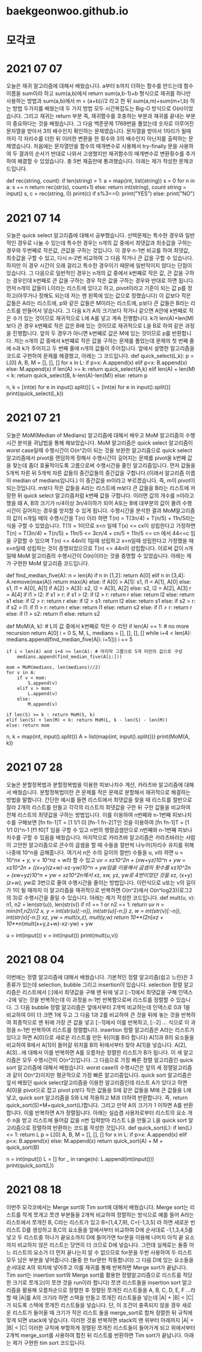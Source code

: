 # baekgeonwoo.github.io
# 모각코
# 2021 07 07

오늘은 재귀 알고리즘에 대해서 배웠습니다. a부터 b까지 더하는 함수를 만드는데 함수 이름을 sum이라 하고 sum(a,b)에서 return sum(a,b-1)+b 형식으로 재귀를 하나만 사용하는 방법과
sum(a,b)에서 m = (a+b)//2 라고 한 뒤 sum(a,m)+sum(m+!,b) 하는 방법 두가지를 배웠는데 두 가지 방법 모두 시간복잡도는 Big-O 방식으로 O(n)이었습니다.
그리고 재귀는 return 부분 즉, 재귀함수를 호충하는 부분과 재귀를 끝내는 부분이 중요하다는 것을 배웠습니다.
그 다음 백준문제 1769번을 풀었는데 숫자로 이루어진 문자열을 받아서 3의 배수인지 확인하는 문제였습니다. 문자열을 받아서 1자리가 될때까지 각 자리수를 더한 뒤
이러한 변환을 한 횟수와 3의 배수인지 아닌지를 출력하는 문제였습니다. 처음에는 문자열만을 함수의 매개변수로 사용해서 try-finally 문을 사용하여 두 결과의 순서가 반대로 나와서 고생했지만
재귀함수의 매개변수로 변환횟수를 추가하여 해결할 수 있었습니다. 총 5번 재출만에 통과했습니다. 아래는 제가 작성한 문제코드입니다.

def rec(string, count):
    if len(string) > 1:
        a = map(int, list(string))
        s = 0
        for n in a:
            s += n
        return rec(str(s), count+1)
    else:
        return int(string), count
string = input()
s, c = rec(string, 0)
print(c)
if s%3==0:
    print("YES")
else:
    print("NO")

# 2021 07 14

오늘은 quick select 알고리즘에 대해서 공부했습니다. 선택문제는 특수한 경우와 일반적인 경우로 나눌 수 있는데 특수한 경우는 n개의 값 중에서 최댓값과 최솟값을 구하는 경우와 두번째로 작은값, 큰값을 구하는 것입니다. 이 경우 n-1번 비교를 하여 최댓값, 최솟값을 구할 수 있고, 다시 n-2번 비교하여 그 다음 작거나 큰 값을 구할 수 있습니다. 하지만 이 경우 시간이 오래 걸리고 특수한 경우이기 때문에 일반적이지 않다는 단점이 있습니다. 그 다음으로 일반적인 경우는 n개의 값 중에서 k번째로 작은 값, 큰 값을 구하는 경우인데 k번째로 큰 값을 구하는 경우 작은 값을 구하는 경우와 반대로 하면 됩니다. 먼저 n개의 값들이 L이라는 리스트에 있다고 하고, pivot이라고 기준이 되는 값 p를 정하고(아무거나 정해도 되는데 저는 맨 왼쪽에 있는 값으로 정했습니다) 이 값보다 작은 값들은 A라는 리스트에, p와 같은 값들은 M이라는 리스트에, p보다 큰 값들은 B라는 리스트를 만들어서 넣습니다. 그 다음 k가 A의 크기보다 작거나 같으면 A안에 k번째로 작은 수가 있는 것이므로 재귀적으로 L에 A를 넣고 계속 진행합니다. k가 len(A)+len(M)보다 큰 경우 k번째로 작은 값은 B에 있는 것이므로 재귀적으로 L을 B로 하여 같은 과정을 진행합니다. 앞의 두 경우가 아니면 k번쨰로 값은 M에 있는 것이므로 p를 반환합니다.
저는 n개의 값 중에서 k번쨰로 작은 값을 구하는 문제를 풀었는데 문제의 첫 번째 줄에 n과 k가 주어지고 두 번째 줄에 n개의 값들이 주어집니다. 앞에서 설명한 알고리즘을 코드로 구현하여 문제를 해결했고, 아래는 그 코드입니다.
def quick_select(L,k):
	p = L[0]
	A, B, M = [], [], []
	for x in L:
		if p>x: A.append(x)
		elif p<x: B.append(x)
		else: M.append(x)
	if len(A) >= k: return quick_select(A,k)
	elif len(A) + len(M) < k: return quick_select(B, k-len(A)-len(M))
	else: return p

n, k = [int(e) for e in input().split()]
L = [int(e) for e in input().split()]
print(quick_select(L,k))

# 2021 07 21

오늘은 MoM(Median of Medians) 알고리즘에 대해서 배우고 MoM 알고리즘의 수행시간 분석을 귀납법을 통해 해보았습니다. MoM 알고리즘은 quick select 알고리즘이 worst case일때 수행시간이 O(n^2)이 되는 것을 보완한 알고리즘으로 quick select 알고리즘에서 pivot을 랜덤하게 정해서 수행시간이 길어지는 문제를 pivot을 k번째 값을 찾는데 좀더 효율적이도록 고름으로써 수행시간을 줄인 알고리즘입니다. 먼저 값들을 5개씩 자른 뒤 5개씩 자른 값들의 중간값들의 중간값을 구합니다.(이래서 알고리즘 이름이 median of medians입니다.) 이 중간값을 m이라고 부르겠습니다. 즉, m이 pivot이 되는것입니다. m보다 작은 값들을 A라는 리스트에 m보다 큰 값들을 B라는 리스트에 저장한 뒤 quick select 알고리즘처럼 k번째 값을 구합니다. 이러면 값의 개수를 n이라고 했을 떄 A, B의 크기가 n/4이상 3n/4이하가 되어 A또는 B에 대부분의 값이 몰려 수행시간이 길어지는 경우를 방지할 수 있게 됩니다. 수행시간을 분석한 결과 MoM알고리즘의 값이 n개일 때의 수행시간을 T(n) 이라 하면 T(n) = T(3n/4) + T(n/5) + 11n/5라는 식을 구할 수 있었습니다. T(1) = 1이므로 x<n 일때 T(x) <= cx이 성립한다고 가정하면 T(n) = T(3n/4) + T(n/5) + 11n/5 <= 3cn/4 + cn/5 + 11n/5 <= cn 에서 44<=c 임을 구핤할 수 있으며 T(n) <= 44n이 1일때 성립하고 x<n일때 성립한다고 가정했을 때 x=n일때 성립하는 것이 증명되었으므로 T(n) <= 44n이 성립합니다. 이로써 값이 n개일때 MoM 알고리즘의 수행시간이 O(n)이라는 것을 증명할 수 있었습니다. 아래는 제가 구현한 MoM 알고리즘 코드입니다.

def find_median_five(A):
	n = len(A)
	if n in [1,2]:
		return A[0]
	elif n in [3,4]:
		A.remove(max(A))
		return max(A)
	else:
		if A[0] > A[1]:
			s1, l1 = A[1], A[0]
		else:
			s1, l1 = A[0], A[1]
		if A[2] > A[3]:
			s2, l2 = A[3], A[2]
		else:
			s2, l2 = A[2], A[3]
		r = A[4]
		if l1 > l2:
			if s1 > r:
				if s1 > l2:
					if l2 > r:
						return r
					else:
						return l2
				else:
					return s1
			else:
				if l2 > r:
					return r
				else:
					if l2 > s1:
						return l2
					else:
						return s1
		else:
			if s2 > r:
				if s2 > l1:
					if l1 > r:
						return r
					else:
						return l1
				else:
					return s2
			else:
				if l1 > r:
					return r
				else:
					if l1 > s2:
						return l1
					else:
						return s2
	
def MoM(A, k): # L의 값 중에서 k번째로 작은 수 리턴
	if len(A) == 1: # no more recursion
		return A[0]
	i = 0
	S, M, L, medians = [], [], [], []
	while i+4 < len(A):
		medians.append(find_median_five(A[i: i+5]))
		i += 5
		
	if i < len(A) and i+4 >= len(A): # 마지막 그룹으로 5개 미만의 값으로 구성
		medians.append(find_median_five(A[i:]))
	
	mom = MoM(medians, len(medians)//2)
	for v in A:
		if v < mom:
			S.append(v)
		elif v > mom:
			L.append(v)
		else:
			M.append(v)

	if len(S) >= k : return MoM(S, k)
	elif len(S) + len(M) < k: return MoM(L, k - len(S) - len(M))
	else: return mom

n, k = map(int, input().split())
A = list(map(int, input().split()))
print(MoM(A, k))

# 2021 07 28

오늘은 분할정복법과 분할정복법을 이용한 피보나치수 계산, 카라츠바 알고리즘에 대해서 배웠습니다. 분할정복법이란 큰 문제를 작은 문제로 분할해서 재귀적으로 해결하는 방법을 말합니다. 간단한 예시를 들면 리스트에서 최댓값을 찾을 때 리스트를 절반으로 잘라 2개의 리스트를 만들고 각각의 리스트의 최댓값을 구한 뒤 구한 값들을 비교하여 전체 리스트의 최댓값을 구하는 방법입니다. 이를 이용하여 n번째와 n-1번째 피보나치수를 구해보면 [fn fn-1]T = [1 1/1 0] [fn-1 fn-2]T인 것을 이용하여 [fn fn-1]T = [1 1/1 0]^n-1 [f1 f0]T 임을 구할 수 있고 n번의 행렬곱셈만으로 n번째와 n-1번째 피보나치수를 구할 수 있음을 배웠습니다. 마지막으로 카라츠바 알고리즘은 카라츠바라는 사람이 고안한 알고리즘으로 큰수의 곱셈을 할 때 수들을 절반씩 나누어(자리수 유지를 위해 나중에 10^n을 곱해줍니다. 여기서 n은 수의 길이의 절반) 수들을 u, v라 하면 u = 10^n*x + y, v = 10^n*z + w라 할 수 있고 u*v = x*z*10^2n + (x*w+y*z)*10^n + y*w = x*z*10^2n + ((x+y)(z+w)-x*z-y*w)*10^n + y*w임을 이용해서 곱셈의 쵯수를 x*z*10^2n + (x*w+y*z)*10^n + y*w = x*z*10^2n에서 x*z, x*w, y*z, y*w로 4번이었던 것을 x*z, (x+y)*(z+w), y*w로 3번으로 줄여 수행시간을 줄이는 방법입니다. 이런식으로 u또는 v의 길이가 1이 될 때까지 이 알고리즘을 재귀적으로 반복하면 O(n^2)에서 O(n^log23)(로그2의 3)로 수행시간을 줄일 수 있습니다.
아래는 제가 작성한 코드입니다.
def mult(u, v):
	n1, n2 = len(str(u)), len(str(v))
	if n1 == 1 or n2 == 1:
		return u*v
	n = min(n1,n2)//2
	x, y = int(str(u)[:-n]), int(str(u)[-n:])
	z, w = int(str(v)[:-n]), int(str(v)[-n:])
	xz, yw = mult(x,z), mult(y,w)
	return 10**(2*n)*xz + 10**n*(mult(x+y,z+w)-xz-yw) + yw
	
u = int(input())
v = int(input())
print(mult(u,v))

# 2021 08 04
이번에는 정렬 알고리즘에 대해서 배웠습니다. 기본적인 정렬 알고리즘(쉽고 느린)은 3종류가 있는데 selection, bubble 그리고 insertion이 있습니다. selection 정렬 알고리즘은 리스트에서 [:]에서 최댓값을 구해 맨 뒤에 넣고 [:-1]에서 최댓값을 구해 인덱스 -2에 넣는 것을 반복하는데 이 과정을 n-1번 반복함으로써 리스트를 정렬할 수 있습니다. 그 다음 bubble 정렬 알고리즘은 앞에서부터 2개씩 비교하는데 인덱스로 0과 1을 비교하여 0이 더 크면 1에 두고 그 다음 1과 2를 비교하여 큰 것을 뒤에 놓는 것을 반복하여 최종적으로 맨 뒤에 가장 큰 값을 넣고 [:-1]에서 이를 반복하고, [:-2] ... 식으로 이 과정을 n-1번 반복하여 리스트를 정렬합니다. insertion 정렬 알고리즘은 A라는 리스트가 있다고 하면 A[0]으로 새로운 리스트를 만든 뒤(이를 B라 합니다) A[1]과 B의 요소들을 비교하여 B에서 A[1]이 들어갈 위치를 B의 뒤에서부터 찾아 A[1]을 넣습니다. A[2], A[3]...에 대해서 이를 반복하면 A를 오름차순 정렬한 리스트가 B가 됩니다. 이 세 알고리즘은 모두 수행시간이 O(n^2)입니다.
그 다음으로 가장 빠른 정렬 알고리즘인 quick sort 알고리즘에 대해서 배웠습니다. worst case의 수행시간은 앞의 세 정렬알고리즘과 같이 O(n^2)이지만 평균적으로 가장 빠른 알고리즘입니다. quick sort 알고리즘은 앞서 배웠던 quick select알고리즘을 이용한 알고리즘인데 리스트 A가 있다고 하면 A[0]을 pivot으로 잡고 pivot p보다 작은 값들을 S에 같은 값들을 M에 큰 값들을 L에 넣고,  quick sort 알고리즘을 S와 L에 적용하고 M과 더하여 반환합니다. 즉, return quick_sort(S)+M+quick_sort(L)합니다. 그리고 만약 A의 크기가 1 이하면 A를 반환합니다. 이를 반복하면 A가 정렬됩니다.
아래는 실습겸 사용자로부터 리스트의 요소 개수 n을 받고 리스트에 들어갈 값을 n번 입력받아 리스트 L을 만들고 L을 quick sort 알고리즘으로 정렬하여 반환하는 코드를 작성한 것입니다.
def quick_sort(L):
	if len(L) <= 1:
		return L
	p = L[0]
	A, B, M = [], [], []
	for x in L:
		if p>x: A.append(x)
		elif p<x: B.append(x)
		else: M.append(x)
	return quick_sort(A) + M + quick_sort(B)

n = int(input())
L = []
for _ in range(n):
	L.append(int(input()))
print(quick_sort(L))

# 2021 08 18
이번주 모각코에서는 Merge sort와 Tim sort에 대해서 배웠습니다. Merge sort는 리스트를 작게 쪼개고 쪼갠 부분들을 2개씩 비교하여 정렬하는 방식으로 예를 들어 A라는 리스트에서 쪼개진 B, C라는 리스트가 있고 B=[1,4,7,9], C=[-1,3,5] 라 하면 새로운 빈 리스트 D를 생성하고 B,C의 요소들을 앞에서부터 비교하여 D에 순서대로 -1,1,3,4,5를 넣고 두 리스트중 하나가 끝요소까지 D에 들어가면 for문을 이용해 나머지 아직 끝 요소까지 비교하지 않은 리스트는 당연히 더 크므로 D에 넣습니다. 그런데 실제로는 둘중 어느 리스트의 요소가 더 먼저 끝나는지 알 수 없으므로 for문을 두번 사용하여 두 리스트 모두 남은 부분을 넣어줍니다.(둘중 한 for문만 작동합니다) 그 다음 D에 있는 요소들을 순서대로 A의 위치에 넣어주고 이를 재귀를 통해 반복하면 Merge sort가 끝납니다.
Tim sort는 insertion sort와 Merge sort를 활용한 정렬알고리즘으로 리스트를 적당한 크기로 쪼개고(이 쪼갠 것을 run이라 합니다) 쪼갠 리스트들을 insertion sort 알고리즘을 활용해 오름차순으로 정렬한 후 정렬된 쪼개진 리스트들을 A, B, C, D, E, F ...라 할 때 |A|를 A의 크기라 하면 스택을 만들고 쪼개진 리스트들을 넣는데 |A| + |B| < |C|가 되도록 스택에 쪼개진 리스트들을 넣습니다. 단, 이 조건이 충족되지 않을 경우 새로운 리스트가 들어올 때 크기가 작은 리스트 둘을 merge_sort로 합쳐 정렬한 뒤 규칙에 맞게 되면 stack에 넣습니다. 이러한 것을 반복하면 stack의 맨 위부터 아래까지
|A| + |B| < |C| 이러한 규칙에 부합하게 정렬된 쪼개진 리스트들이 들어가게 되고 위에서부터 2개씩 merge_sort를 사용하여 합친 뒤 리스트를 반환하면 Tim sort가 끝납니다. 아래는 제가 구현한 tim sort 코드입니다.
